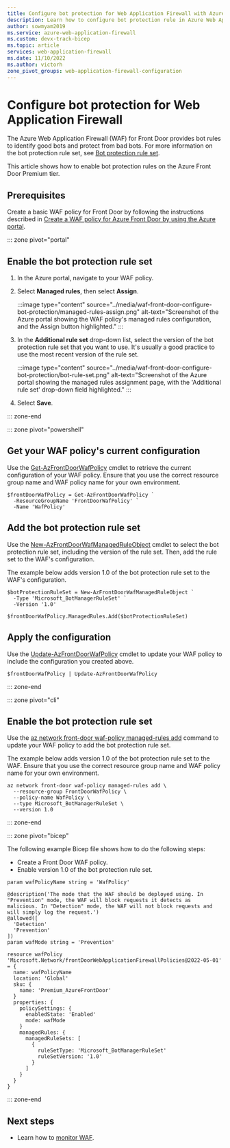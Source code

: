 ```yaml
---
title: Configure bot protection for Web Application Firewall with Azure Front Door
description: Learn how to configure bot protection rule in Azure Web Application Firewall (WAF) for Front Door by using Azure portal.
author: sowmyam2019
ms.service: azure-web-application-firewall
ms.custom: devx-track-bicep
ms.topic: article
services: web-application-firewall
ms.date: 11/10/2022
ms.author: victorh
zone_pivot_groups: web-application-firewall-configuration
---
```


# Configure bot protection for Web Application Firewall

The Azure Web Application Firewall (WAF) for Front Door provides bot rules to identify good bots and protect from bad bots. For more information on the bot protection rule set, see [Bot protection rule set](afds-overview.md#bot-protection-rule-set).

This article shows how to enable bot protection rules on the Azure Front Door Premium tier.

## Prerequisites

Create a basic WAF policy for Front Door by following the instructions described in [Create a WAF policy for Azure Front Door by using the Azure portal](waf-front-door-create-portal.md).

::: zone pivot="portal"

## Enable the bot protection rule set

1. In the Azure portal, navigate to your WAF policy.

1. Select **Managed rules**, then select **Assign**.

   :::image type="content" source="../media/waf-front-door-configure-bot-protection/managed-rules-assign.png" alt-text="Screenshot of the Azure portal showing the WAF policy's managed rules configuration, and the Assign button highlighted." :::

1. In the **Additional rule set** drop-down list, select the version of the bot protection rule set that you want to use. It's usually a good practice to use the most recent version of the rule set.

   :::image type="content" source="../media/waf-front-door-configure-bot-protection/bot-rule-set.png" alt-text="Screenshot of the Azure portal showing the managed rules assignment page, with the 'Additional rule set' drop-down field highlighted." :::

1. Select **Save**.

::: zone-end

::: zone pivot="powershell"

## Get your WAF policy's current configuration

Use the [Get-AzFrontDoorWafPolicy](/powershell/module/az.frontdoor/get-azfrontdoorwafpolicy) cmdlet to retrieve the current configuration of your WAF policy. Ensure that you use the correct resource group name and WAF policy name for your own environment.

```azurepowershell
$frontDoorWafPolicy = Get-AzFrontDoorWafPolicy `
  -ResourceGroupName 'FrontDoorWafPolicy' `
  -Name 'WafPolicy'
```

## Add the bot protection rule set

Use the [New-AzFrontDoorWafManagedRuleObject](/powershell/module/az.frontdoor/new-azfrontdoorwafmanagedruleobject) cmdlet to select the bot protection rule set, including the version of the rule set. Then, add the rule set to the WAF's configuration.

The example below adds version 1.0 of the bot protection rule set to the WAF's configuration.

```azurepowershell
$botProtectionRuleSet = New-AzFrontDoorWafManagedRuleObject `
  -Type 'Microsoft_BotManagerRuleSet' `
  -Version '1.0'

$frontDoorWafPolicy.ManagedRules.Add($botProtectionRuleSet)
```

## Apply the configuration

Use the [Update-AzFrontDoorWafPolicy](/powershell/module/az.frontdoor/update-azfrontdoorwafpolicy) cmdlet to update your WAF policy to include the configuration you created above.

```azurepowershell
$frontDoorWafPolicy | Update-AzFrontDoorWafPolicy
```

::: zone-end

::: zone pivot="cli"

## Enable the bot protection rule set

Use the [az network front-door waf-policy managed-rules add](/cli/azure/network/front-door/waf-policy/managed-rules#az-network-front-door-waf-policy-managed-rules-add) command to update your WAF policy to add the bot protection rule set.

The example below adds version 1.0 of the bot protection rule set to the WAF. Ensure that you use the correct resource group name and WAF policy name for your own environment.

```azurecli
az network front-door waf-policy managed-rules add \
  --resource-group FrontDoorWafPolicy \
  --policy-name WafPolicy \
  --type Microsoft_BotManagerRuleSet \
  --version 1.0
```

::: zone-end

::: zone pivot="bicep"

The following example Bicep file shows how to do the following steps:

- Create a Front Door WAF policy.
- Enable version 1.0 of the bot protection rule set.

```bicep
param wafPolicyName string = 'WafPolicy'

@description('The mode that the WAF should be deployed using. In "Prevention" mode, the WAF will block requests it detects as malicious. In "Detection" mode, the WAF will not block requests and will simply log the request.')
@allowed([
  'Detection'
  'Prevention'
])
param wafMode string = 'Prevention'

resource wafPolicy 'Microsoft.Network/frontDoorWebApplicationFirewallPolicies@2022-05-01' = {
  name: wafPolicyName
  location: 'Global'
  sku: {
    name: 'Premium_AzureFrontDoor'
  }
  properties: {
    policySettings: {
      enabledState: 'Enabled'
      mode: wafMode
    }
    managedRules: {
      managedRuleSets: [
        {
          ruleSetType: 'Microsoft_BotManagerRuleSet'
          ruleSetVersion: '1.0'
        }
      ]
    }
  }
}
```

::: zone-end

## Next steps

- Learn how to [monitor WAF](waf-front-door-monitor.md).
